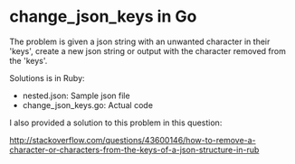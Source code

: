 # change_json_keys in Go

The problem is given a json string with an unwanted character in their 'keys',
create a new json string or output with the character removed from the 'keys'.

Solutions is in Ruby:

- nested.json: Sample json file
- change_json_keys.go: Actual code

I also provided a solution to this problem in this question:

http://stackoverflow.com/questions/43600146/how-to-remove-a-character-or-characters-from-the-keys-of-a-json-structure-in-rub
